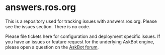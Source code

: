 answers.ros.org
===============

This is a repository used for tracking issues with answers.ros.org.  Please see the issues section.  There is no code. 

Please file tickets here for configuration and deployment specific issues. If you have an issues or feature request for the underlying AskBot engine, please open a question on the [AskBot forum](http://askbot.org/en/questions/).
